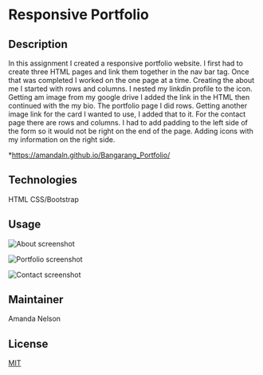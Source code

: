 # Responsive Portfolio
## Description
In this assignment I created a responsive portfolio website. I first had to create three HTML pages and link them together in the nav bar tag. Once that was completed I worked on the one page at a time. Creating the about me I started with rows and columns. I nested my linkdin profile to the icon. Getting am image from my google drive I added the link in the HTML then continued with the my bio. The portfolio page I did rows. Getting another image link for the card I wanted to use, I added that to it. For the contact page there are rows and columns. I had to add padding to the left side of the form so it would not be right on the end of the page. Adding icons with my information on the right side. 

*https://amandaln.github.io/Bangarang_Portfolio/

## Technologies
HTML
CSS/Bootstrap

## Usage
![About screenshot](:/Users/amand/Documents/ucfcodingbootcamp/Homework/Bangarang_Portfolio/assets/images/about.png)

![Portfolio screenshot](:/Users/amand/Documents/ucfcodingbootcamp/Homework/Bangarang_Portfolio/assets/images/portfolio.png)

![Contact screenshot](https://photos.google.com/photo/AF1QipO3_ek-Ct9TD16vJjBJGTayUkGRDeyH6jPNolmj)


## Maintainer
Amanda Nelson

## License
[MIT](https://choosealicense.com/licenses/mit/)